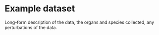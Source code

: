# Example dataset

Long-form description of the data, the organs and species collected, any perturbations of the data.

